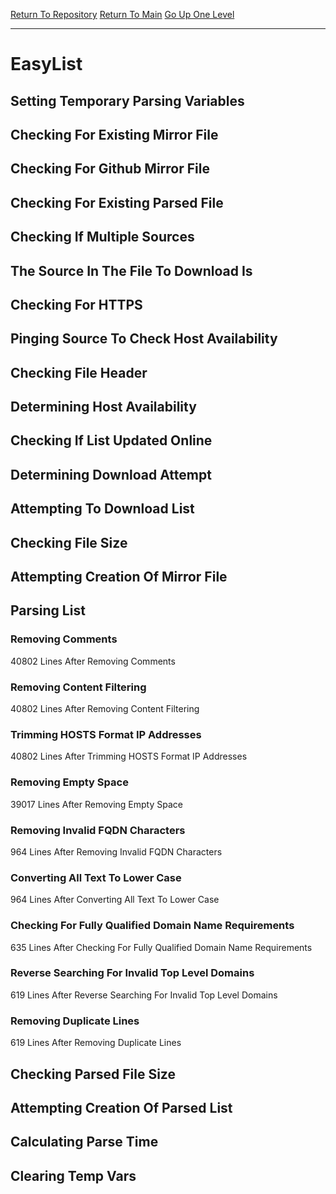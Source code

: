 [Return To Repository](https://github.com/deathbybandaid/piholeparser/)
[Return To Main](https://github.com/deathbybandaid/piholeparser/blob/master/RecentRunLogs/Mainlog.md)
[Go Up One Level](https://github.com/deathbybandaid/piholeparser/blob/master/RecentRunLogs/TopLevelScripts/30-Processing-Blacklists.md)
____________________________________
# EasyList
## Setting Temporary Parsing Variables
## Checking For Existing Mirror File
## Checking For Github Mirror File
## Checking For Existing Parsed File
## Checking If Multiple Sources
## The Source In The File To Download Is
## Checking For HTTPS
## Pinging Source To Check Host Availability
## Checking File Header
## Determining Host Availability
## Checking If List Updated Online
## Determining Download Attempt
## Attempting To Download List
## Checking File Size
## Attempting Creation Of Mirror File
## Parsing List
### Removing Comments
40802 Lines After Removing Comments
### Removing Content Filtering
40802 Lines After Removing Content Filtering
### Trimming HOSTS Format IP Addresses
40802 Lines After Trimming HOSTS Format IP Addresses
### Removing Empty Space
39017 Lines After Removing Empty Space
### Removing Invalid FQDN Characters
964 Lines After Removing Invalid FQDN Characters
### Converting All Text To Lower Case
964 Lines After Converting All Text To Lower Case
### Checking For Fully Qualified Domain Name Requirements
635 Lines After Checking For Fully Qualified Domain Name Requirements
### Reverse Searching For Invalid Top Level Domains
619 Lines After Reverse Searching For Invalid Top Level Domains
### Removing Duplicate Lines
619 Lines After Removing Duplicate Lines
## Checking Parsed File Size
## Attempting Creation Of Parsed List
## Calculating Parse Time
## Clearing Temp Vars
